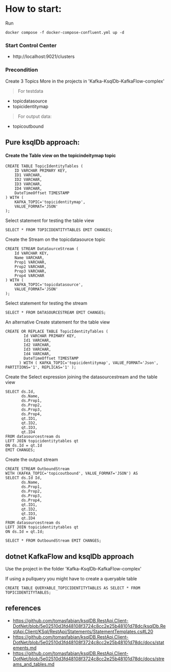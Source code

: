 # How to start:

Run
````
docker compose -f docker-compose-confluent.yml up -d
````

### Start Control Center
- http://localhost:9021/clusters


### Precondition
Create 3 Topics
More in the projects in 'Kafka-KsqlDb-KafkaFlow-complex'

> For testdata
- topicdatasource
- topicidentitymap

> For output data:
- topicoutbound


## Pure ksqlDb approach:
#### Create the Table view on the topicindeitymap topic

````
CREATE TABLE TopicIdentityTables (
    ID VARCHAR PRIMARY KEY,
    ID1 VARCHAR,
    ID2 VARCHAR,
    ID3 VARCHAR,
    ID4 VARCHAR,
    DateTimeOffset TIMESTAMP
) WITH (
    KAFKA_TOPIC='topicidentitymap',
    VALUE_FORMAT='JSON'
);
````

Select statement for testing the table view
````
SELECT * FROM TOPICIDENTITYTABLES EMIT CHANGES;
````

Create the Stream on the topicdatasource topic
````
CREATE STREAM DataSourceStream (
    Id VARCHAR KEY,
    Name VARCHAR,
    Prop1 VARCHAR,
    Prop2 VARCHAR,
    Prop3 VARCHAR,
    Prop4 VARCHAR
) WITH (
    KAFKA_TOPIC='topicdatasource',
    VALUE_FORMAT='JSON'
);
````

Select statement for testing the stream
````
SELECT * FROM DATASOURCESTREAM EMIT CHANGES;
````


An alternative Create statement for the table view

````
CREATE OR REPLACE TABLE TopicIdentityTables (
        Id VARCHAR PRIMARY KEY,
        Id1 VARCHAR,
        Id2 VARCHAR,
        Id3 VARCHAR,
        Id4 VARCHAR,
        DateTimeOffset TIMESTAMP
      ) WITH ( KAFKA_TOPIC='topicidentitymap', VALUE_FORMAT='Json', PARTITIONS='1', REPLICAS='1' );
````


Create the Select expression joining the datasourcestream and the table view

````
SELECT ds.Id, 
       ds.Name, 
       ds.Prop1, 
       ds.Prop2, 
       ds.Prop3, 
       ds.Prop4,      
       qt.ID1, 
       qt.ID2,
       qt.ID3,
       qt.ID4 
FROM datasourcestream ds 
LEFT JOIN topicidentitytables qt 
ON ds.Id = qt.Id 
EMIT CHANGES;
````


Create the output stream
````
CREATE STREAM OutboundStream
WITH (KAFKA_TOPIC='topicoutbound', VALUE_FORMAT='JSON') AS 
SELECT ds.Id Id, 
       ds.Name, 
       ds.Prop1, 
       ds.Prop2, 
       ds.Prop3, 
       ds.Prop4,      
       qt.ID1, 
       qt.ID2,
       qt.ID3,
       qt.ID4 
FROM datasourcestream ds 
LEFT JOIN topicidentitytables qt 
ON ds.Id = qt.Id;

````


````
SELECT * FROM OutboundStream EMIT CHANGES;
````


## dotnet KafkaFlow and ksqlDb approach
Use the project in the folder 'Kafka-KsqlDb-KafkaFlow-complex'



If using a pullquery you might have to create a queryable table 
````
CREATE TABLE QUERYABLE_TOPICIDENTITYTABLES AS SELECT * FROM TOPICIDENTITYTABLES;
````


## references

- https://github.com/tomasfabian/ksqlDB.RestApi.Client-DotNet/blob/5e02510d3fd48108f3724c8cc2e25b48101d78dc/ksqlDb.RestApi.Client/KSql/RestApi/Statements/StatementTemplates.cs#L20
- https://github.com/tomasfabian/ksqlDB.RestApi.Client-DotNet/blob/5e02510d3fd48108f3724c8cc2e25b48101d78dc/docs/statements.md
- https://github.com/tomasfabian/ksqlDB.RestApi.Client-DotNet/blob/5e02510d3fd48108f3724c8cc2e25b48101d78dc/docs/streams_and_tables.md


